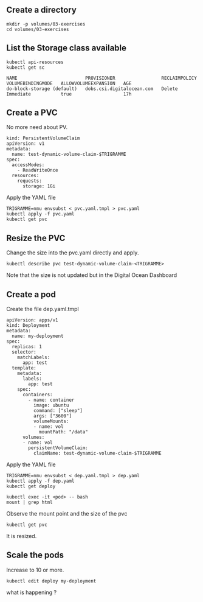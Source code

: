 ## Create a directory

```
mkdir -p volumes/03-exercises
cd volumes/03-exercises
```

## List the Storage class available

```
kubectl api-resources
kubectl get sc
```

```
NAME                         PROVISIONER                 RECLAIMPOLICY   VOLUMEBINDINGMODE   ALLOWVOLUMEEXPANSION   AGE
do-block-storage (default)   dobs.csi.digitalocean.com   Delete          Immediate           true                   17h
```

## Create a PVC

No more need about PV.

```
kind: PersistentVolumeClaim
apiVersion: v1
metadata:
  name: test-dynamic-volume-claim-$TRIGRAMME
spec:
  accessModes:
    - ReadWriteOnce
  resources:
    requests:
      storage: 1Gi
```

Apply the YAML file

```
TRIGRAMME=nmu envsubst < pvc.yaml.tmpl > pvc.yaml
kubectl apply -f pvc.yaml
kubectl get pvc
```

## Resize the PVC

Change the size into the pvc.yaml directly and apply.

```
kubectl describe pvc test-dynamic-volume-claim-<TRIGRAMME>
```

Note that the size is not updated but in the Digital Ocean Dashboard

## Create a pod

Create the file dep.yaml.tmpl

```
apiVersion: apps/v1
kind: Deployment
metadata:
  name: my-deployment
spec:
  replicas: 1
  selector:
    matchLabels:
      app: test
  template:
    metadata:
      labels:
        app: test
    spec:
      containers:
        - name: container
          image: ubuntu
          command: ["sleep"]
          args: ["3600"]
          volumeMounts:
          - name: vol
            mountPath: "/data"
      volumes:
      - name: vol
        persistentVolumeClaim: 
          claimName: test-dynamic-volume-claim-$TRIGRAMME
```

Apply the YAML file

```
TRIGRAMME=nmu envsubst < dep.yaml.tmpl > dep.yaml
kubectl apply -f dep.yaml
kubectl get deploy
```

```
kubectl exec -it <pod> -- bash
mount | grep html
```

Observe the mount point and the size of the pvc

```
kubectl get pvc
```

It is resized.

## Scale the pods

Increase to 10 or more.

```
kubectl edit deploy my-deployment
```

what is happening ?

